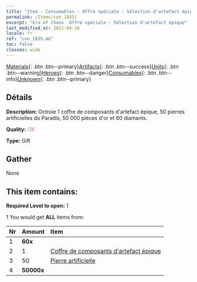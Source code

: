 ```yaml
---
title: "Item - Consumables - Offre spéciale : Sélection d'artefact épique"
permalink: /Items/con_1835/
excerpt: "Era of Chaos  Offre spéciale : Sélection d'artefact épique"
last_modified_at: 2021-04-16
locale: fr
ref: "con_1835.md"
toc: false
classes: wide
---
```

 [Materials](/fr/Items/){: .btn .btn--primary}[Artifacts](/fr/Items/Artifacts/){: .btn .btn--success}[Units](/fr/Items/Units/){: .btn .btn--warning}[Heroes](/fr/Items/Heroes/){: .btn .btn--danger}[Consumables](/fr/Items/Consumables/){: .btn .btn--info}[Unknown](/fr/Items/Unknown/){: .btn .btn--primary}

## Détails
 **Description:** Octroie 1 coffre de composants d'artefact épique, 50 pierres artificielles du Paradis, 50 000 pièces d'or et 60 diamants.

 **Quality:** <span style="color: #DA70D6">OK</span>

 **Type:** Gift

## Gather

  None

## This item contains:

 **Required Level to open:** 1

 1 You would get **ALL** items  from:

  | Nr | Amount |     Item    |
  |:---|:-------|:------------|
  | 1 |  **60x** | <i class="fas fa-gem"/> |  | 
  | 2 | 1 | [Coffre de composants d'artefact épique](/fr/Items/con_1836/) |  | 
  | 3 | 50 | [Pierre artificielle](/fr/Items/art_188/) |  | 
  | 4 |  **50000x** | <i class="fas fa-coins"/> |  | 
